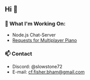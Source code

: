 ## Hi 👋

### 🔭 What I'm Working On:
- Node.js Chat-Server
- [Requests for Multiplayer Piano](https://multiplayerpiano.net/?c=The%20Request%20Line%20%E2%98%8E%EF%B8%8F)

### 📫 Contact
- Discord: @slowstone72
- E-mail: cf.fisher.bham@gmail.com

<!--
**slowstone72/slowstone72** is a ✨ _special_ ✨ repository because its `README.md` (this file) appears on your GitHub profile.

Here are some ideas to get you started:

- 🔭 I’m currently working on ...
- 🌱 I’m currently learning ...
- 👯 I’m looking to collaborate on ...
- 🤔 I’m looking for help with ...
- 💬 Ask me about ...
- 📫 How to reach me: ...
- 😄 Pronouns: ...
- ⚡ Fun fact: ...
-->
